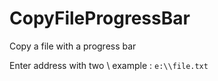 # CopyFileProgressBar



Copy a file with a progress bar 

Enter address with two \ example : 
``` e:\\file.txt ```
